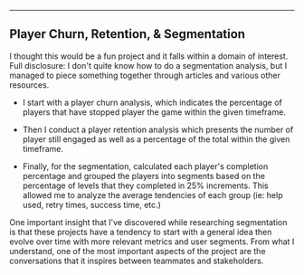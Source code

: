 ------------------------------------------------------------------
Player Churn, Retention, & Segmentation
-------------------------------------------------------------------

I thought this would be a fun project and it falls within a domain of interest. Full disclosure: I don't quite know how to do a segmentation analysis, but I managed to piece something together through articles and various other resources.  

* I start with a player churn analysis, which indicates the percentage of players that have stopped player the game within the given timeframe. 

* Then I conduct a player retention analysis which presents the number of player still engaged as well as a percentage of the total within the given timeframe. 

* Finally, for the segmentation, calculated each player's completion percentage and grouped the players into segments based on the percentage of levels that they completed in 25% increments. This allowed me to analyze the average tendencies of each group (ie: help used, retry times, success time, etc.)

One important insight that I've discovered while researching segmentation is that these projects have a tendency to start with a general idea then evolve over time with more relevant metrics and user segments. From what I understand, one of the most important aspects of the project are the conversations that it inspires between teammates and stakeholders.
